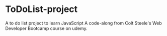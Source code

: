 # ToDoList-project
A to do list project to learn JavaScript
A code-along from Colt Steele's Web Developer Bootcamp course on udemy.
